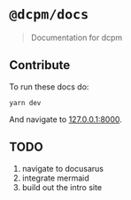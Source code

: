 # `@dcpm/docs`

> Documentation for dcpm

## Contribute

To run these docs do:

    yarn dev

And navigate to [127.0.0.1:8000](http://127.0.0.1:8000).

## TODO

1. navigate to docusarus
1. integrate mermaid
1. build out the intro site
